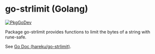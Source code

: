 # go-strlimit (Golang)

[![PkgGoDev](https://pkg.go.dev/badge/github.com/hareku/go-strlimit)](https://pkg.go.dev/github.com/hareku/go-strlimit)

Package go-strlimit provides functions to limit the bytes of a string with rune-safe.

See [Go Doc (hareku/go-strlimit)](https://pkg.go.dev/github.com/hareku/go-strlimit).
